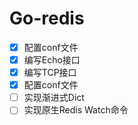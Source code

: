 # Go-redis

- [x] 配置conf文件 
- [x] 编写Echo接口
- [x] 编写TCP接口 
- [x] 配置conf文件 
- [ ] 实现渐进式Dict
- [ ] 实现原生Redis Watch命令
